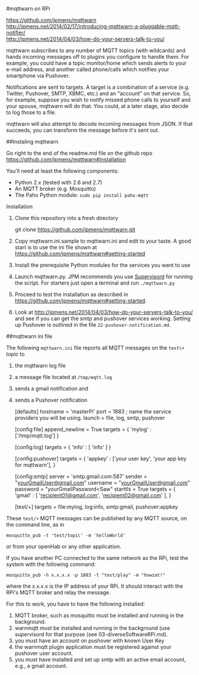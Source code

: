 #mqttwarn on RPi

<https://github.com/jpmens/mqttwarn>   
<http://jpmens.net/2014/02/17/introducing-mqttwarn-a-pluggable-mqtt-notifier/>  
<http://jpmens.net/2014/04/03/how-do-your-servers-talk-to-you/>  


mqttwarn subscribes to any number of MQTT topics (with wildcards) and hands incoming messages off to plugins you configure to handle them. For example, you could have a topic monitor/home which sends alerts to your e-mail address, and another called phone/calls which notifies your smartphone via Pushover.

Notifications are sent to targets. A target is a combination of a service (e.g. Twitter, Pushover, SMTP, XBMC, etc.) and an "account" on that service. So, for example, suppose you wish to notify missed phone calls to yourself and your spouse, mqttwarn will do that. You could, at a later stage, also decide to log those to a file.

mqttwarn will also attempt to decode incoming messages from JSON. If that succeeds, you can transform the message before it's sent out. 

##Instaling mqttwarn

Go right to the end of the readme.md file on the github repo  
<https://github.com/jpmens/mqttwarn#installation> 

You'll need at least the following components:

- Python 2.x (tested with 2.6 and 2.7)
- An MQTT broker (e.g. Mosquitto)
- The Paho Python module: `sudo pip install paho-mqtt`

Installation

1. Clone this repository into a fresh directory 

	git clone https://github.com/jpmens/mqttwarn.git
	
2. Copy mqttwarn.ini.sample to mqttwarn.ini and edit to your taste. A good start is to use the ini file shown at <https://github.com/jpmens/mqttwarn#getting-started>

3. Install the prerequisite Python modules for the services you want to use

4. Launch mqttwarn.py. JPM recommends you use [Supervisord](http://supervisord.org/) for running the script.  For starters just open a terminal and run `./mqttwarn.py`

5. Proceed to test the installation as described in <https://github.com/jpmens/mqttwarn#getting-started>.  

6. Look at <http://jpmens.net/2014/04/03/how-do-your-servers-talk-to-you/> and see if you can get the smtp and pushover services working.
Setting up Pushover is outlined in the file `22-pushover-notification.md`.


##mqttwarn ini file

The following `mqttwarn.ini` file reports all MQTT messages on the `test\+` topic to
1. the mqttwarn log file
2. a message file located at `/tmp/mqtt.log`
3. sends a gmail notification and 
4. sends a Pushover notification

	[defaults]
	hostname  = 'masterPi'
	port      = 1883
	; name the service providers you will be using.
	launch   = file, log, smtp, pushover

	[config:file]
	append_newline = True
	targets = {
		'mylog'     : ['/tmp/mqtt.log']
		}

	[config:log]
	targets = {
		'info'   : [ 'info' ]
	  }

	[config:pushover]
	targets = {
		'appkey'      : ['your user key', 'your app key for mqttwarn'],
	  }

	[config:smtp]
	server  =  'smtp.gmail.com:587'
	sender  =  "yourGmailUser@gmail.com"
	username  =  "yourGmailUser@gmail.com"
	password  =  "yourGmailPassword<Saw"
	starttls  =  True
	targets = {
		'gmail'     : [ 'recipient01@gmail.com', 'recipient02@gmail.com' ],
		}

	[test/+]
	targets = file:mylog, log:info, smtp:gmail, pushover:appkey

These `test/+` MQTT messages can be published by any MQTT source, on the command line, as in 

	mosquitto_pub -t 'test/topic' -m 'helloWorld'
	
or from your openHab or any other application.

If you have another PC connected to the same network as the RPi, test the system with the following command:

	mosquitto_pub -h x.x.x.x -p 1883 -t "test/play" -m "howzat!"

where the x.x.x.x is the IP address of your RPi.  It should interact with the RPi's MQTT broker and relay the message.


For this to work, you have to have the following installed:

1. MQTT broker, such as mosquitto must be installed and running in the background.
2. warnmqtt must be installed and running in the background (use supervisord for that purpose (see 03-diverseSoftwareRPi.md).
3. you must have an account on pushover with known User Key
4. the warnmqtt plugin application must be registered against your pushover user account.
5. you must have installed and set up smtp with an active email account, e.g., a gmail account.








